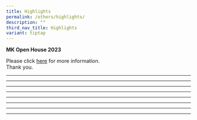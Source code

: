 ```yaml
---
title: Highlights
permalink: /others/highlights/
description: ""
third_nav_title: Highlights
variant: tiptap
---
```

<p><strong>MK Open House 2023</strong></p><p>Please click&nbsp;<a href="/others/highlights/mk-open-house-2023" rel="noopener noreferrer nofollow" target="_blank">here</a> for more information.<br>Thank you.</p><hr><hr><hr><hr><hr><hr><hr><hr><p></p>